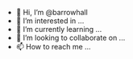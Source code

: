 - 👋 Hi, I’m @barrowhall
- 👀 I’m interested in ...
- 🌱 I’m currently learning ...
- 💞️ I’m looking to collaborate on ...
- 📫 How to reach me ...

<!---
barrowhall/barrowhall is a ✨ special ✨ repository because its `README.md` (this file) appears on your GitHub profile.
You can click the Preview link to take a look at your changes.
--->
